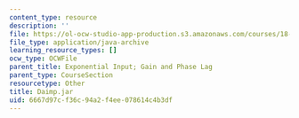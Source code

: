 ```yaml
---
content_type: resource
description: ''
file: https://ol-ocw-studio-app-production.s3.amazonaws.com/courses/18-03sc-differential-equations-fall-2011/6667d97cf36c94a2f4ee078614c4b3df_Daimp.jar
file_type: application/java-archive
learning_resource_types: []
ocw_type: OCWFile
parent_title: Exponential Input; Gain and Phase Lag
parent_type: CourseSection
resourcetype: Other
title: Daimp.jar
uid: 6667d97c-f36c-94a2-f4ee-078614c4b3df
---
```

